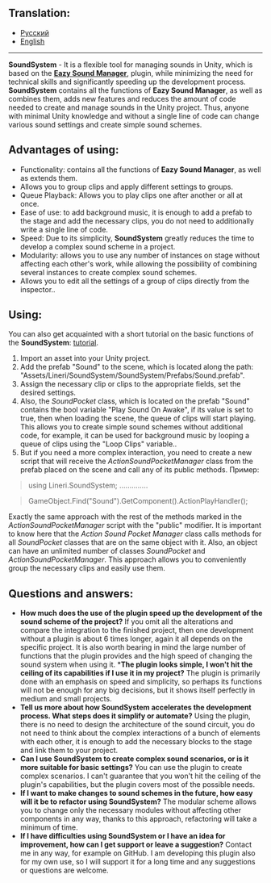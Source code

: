 ## Translation:
* <a href = "https://github.com/Linerichka/SoundSystem-With-Eazy-Sound-Manager/blob/main/README_RU.md">Русский</a>
* <a href = "https://github.com/Linerichka/SoundSystem-With-Eazy-Sound-Manager/blob/main/README.md">English</a>

---

**SoundSystem** - It is a flexible tool for managing sounds in Unity, which is based on the <a href="https://github.com/JackM36/Eazy-Sound-Manager">**Eazy Sound Manager**</a>,  plugin, while minimizing the need for technical skills and significantly speeding up the development process. **SoundSystem** contains all the functions of **Eazy Sound Manager**, as well as combines them, adds new features and reduces the amount of code needed to create and manage sounds in the Unity project. Thus, anyone with minimal Unity knowledge and without a single line of code can change various sound settings and create simple sound schemes.

## Advantages of using:
* Functionality: contains all the functions of **Eazy Sound Manager**, as well as extends them.
* Allows you to group clips and apply different settings to groups.
* Queue Playback: Allows you to play clips one after another or all at once.
* Ease of use: to add background music, it is enough to add a prefab to the stage and add the necessary clips, you do not need to additionally write a single line of code.
* Speed: Due to its simplicity, **SoundSystem** greatly reduces the time to develop a complex sound scheme in a project.
* Modularity: allows you to use any number of instances on stage without affecting each other's work, while allowing the possibility of combining several instances to create complex sound schemes.
* Allows you to edit all the settings of a group of clips directly from the inspector..

## Using:
You can also get acquainted with a short tutorial on the basic functions of the **SoundSystem**: <a href = "https://youtu.be/kXDuEaaw7Ao">tutorial</a>.
1. Import an asset into your Unity project.
2. Add the prefab "Sound" to the scene, which is located along the path:  "Assets/Lineri/SoundSystem/SoundSystem/Prefabs/Sound.prefab".
3. Assign the necessary clip or clips to the appropriate fields, set the desired settings.
4. Also, the *SoundPocket* class, which is located on the prefab "Sound" contains the bool variable "Play Sound On Awake", if its value is set to true, then when loading the scene, the queue of clips will start playing. This allows you to create simple sound schemes without additional code, for example, it can be used for background music by looping a queue of clips using the "Loop Clips" variable..
5. But if you need a more complex interaction, you need to create a new script that will receive the *ActionSoundPocketManager* class from the prefab placed on the scene and call any of its public methods.
Пример:
>    using Lineri.SoundSystem; ..............

>    GameObject.Find("Sound").GetComponent<ActionSoundPocketManager>().ActionPlayHandler();

Exactly the same approach with the rest of the methods marked in the *ActionSoundPocketManager* script with the "public" modifier. It is important to know here that the *Action Sound Pocket Manager* class calls methods for all *SoundPocket* classes that are on the same object with it. Also, an object can have an unlimited number of classes *SoundPocket* and *ActionSoundPocketManager*. This approach allows you to conveniently group the necessary clips and easily use them.

## Questions and answers:
* **How much does the use of the plugin speed up the development of the sound scheme of the project?** If you omit all the alterations and compare the integration to the finished project, then one development without a plugin is about 6 times longer, again it all depends on the specific project. It is also worth bearing in mind the large number of functions that the plugin provides and the high speed of changing the sound system when using it.
***The plugin looks simple, I won't hit the ceiling of its capabilities if I use it in my project?** The plugin is primarily done with an emphasis on speed and simplicity, so perhaps its functions will not be enough for any big decisions, but it shows itself perfectly in medium and small projects.
* **Tell us more about how SoundSystem accelerates the development process. What steps does it simplify or automate?** Using the plugin, there is no need to design the architecture of the sound circuit, you do not need to think about the complex interactions of a bunch of elements with each other, it is enough to add the necessary blocks to the stage and link them to your project.
* **Can I use SoundSystem to create complex sound scenarios, or is it more suitable for basic settings?** You can use the plugin to create complex scenarios. I can't guarantee that you won't hit the ceiling of the plugin's capabilities, but the plugin covers most of the possible needs.
* **If I want to make changes to sound schemes in the future, how easy will it be to refactor using SoundSystem?** The modular scheme allows you to change only the necessary modules without affecting other components in any way, thanks to this approach, refactoring will take a minimum of time.
* **If I have difficulties using SoundSystem or I have an idea for improvement, how can I get support or leave a suggestion?** Contact me in any way, for example on GitHub. I am developing this plugin also for my own use, so I will support it for a long time and any suggestions or questions are welcome.